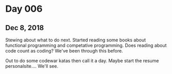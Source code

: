 # Day 006
## Dec 8, 2018

Stewing about what to do next. Started reading some books about functional programming and competative programming. Does reading about code count as coding? We've been through this before.

Out to do some codewar katas then call it a day. Maybe start the resume personalsite.... We'll see.

